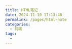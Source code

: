 ```yaml
---
title: HTML笔记
date: 2024-11-10 17:13:46
permalink: /pages/html-note
categories:
  - 前端
tags:
  - 
---
```

